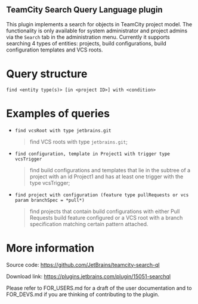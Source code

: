 TeamCity Search Query Language plugin
-------------------------------------

This plugin implements a search for objects in TeamCity project model. 
The functionality is only available for system administrator and project admins via the `Search` tab in the administration menu.
Currently it supports searching 4 types of entities: projects, build configurations, build configuration templates and VCS roots.

# Query structure

`find <entity type(s)> [in <project ID>] with <condition>`

# Examples of queries

- `find vcsRoot with type jetbrains.git` 
    > find VCS roots with type `jetbrains.git`;

- `find configuration, template in Project1 with trigger type vcsTrigger`
 
    > find build configurations and templates that lie in the subtree of a project with an id Project1 and has at least one trigger with the type vcsTrigger;

- `find project with configuration (feature type pullRequests or vcs param branchSpec = *pull*)`
    
    > find projects that contain build configurations with either Pull Requests build feature configured
      or a VCS root with a branch specification matching certain pattern attached. 
                                                                                                    
# More information

Source code: https://github.com/JetBrains/teamcity-search-ql

Download link: https://plugins.jetbrains.com/plugin/15051-searchql

Please refer to FOR_USERS.md for a draft of the user documentation and to FOR_DEVS.md if you are thinking of contributing to the plugin.
